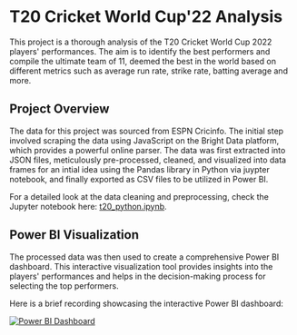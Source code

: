 # T20 Cricket World Cup'22 Analysis

This project is a thorough analysis of the T20 Cricket World Cup 2022 players' performances. The aim is to identify the best performers and compile the ultimate team of 11, deemed the best in the world based on different metrics such as average run rate, strike rate, batting average and more.

## Project Overview

The data for this project was sourced from ESPN Cricinfo. The initial step involved scraping the data using JavaScript on the Bright Data platform, which provides a powerful online parser. The data was first extracted into JSON files, meticulously pre-processed, cleaned, and visualized into data frames for an intial idea using the Pandas library in Python via juypter notebook, and finally exported as CSV files to be utilized in Power BI.

For a detailed look at the data cleaning and preprocessing, check the Jupyter notebook here: [t20_python.ipynb](t20_python.ipynb).

## Power BI Visualization

The processed data was then used to create a comprehensive Power BI dashboard. This interactive visualization tool provides insights into the players' performances and helps in the decision-making process for selecting the top performers.

Here is a brief recording showcasing the interactive Power BI dashboard:

[![Power BI Dashboard](http://img.youtube.com/vi/6Z073DiHgtU/0.jpg)](http://www.youtube.com/watch?v=6Z073DiHgtU "Power BI Dashboard - Click to Watch!")



